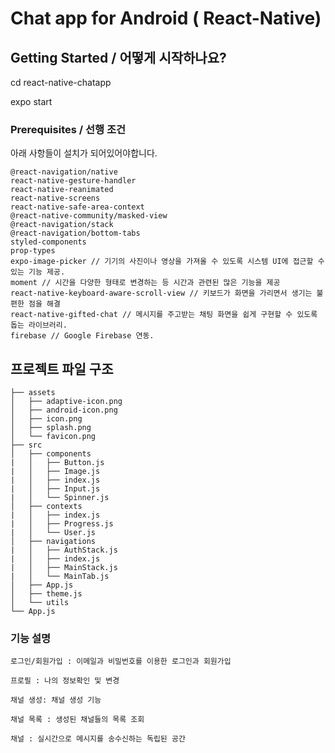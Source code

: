 # Chat app for Android ( React-Native)

## Getting Started / 어떻게 시작하나요?
cd react-native-chatapp

expo start

### Prerequisites / 선행 조건

아래 사항들이 설치가 되어있어야합니다.

```
@react-navigation/native
react-native-gesture-handler
react-native-reanimated
react-native-screens
react-native-safe-area-context
@react-native-community/masked-view
@react-navigation/stack
@react-navigation/bottom-tabs
styled-components
prop-types
expo-image-picker // 기기의 사진이나 영상을 가져올 수 있도록 시스템 UI에 접근할 수 있는 기능 제공.
moment // 시간을 다양한 형태로 변경하는 등 시간과 관련된 많은 기능을 제공
react-native-keyboard-aware-scroll-view // 키보드가 화면을 가리면서 생기는 불편한 점을 해결
react-native-gifted-chat // 메시지를 주고받는 채팅 화면을 쉽게 구현할 수 있도록 돕는 라이브러리.
firebase // Google Firebase 연동.
```

## 프로젝트 파일 구조

```react-native-simple-chat
├── assets
│   ├── adaptive-icon.png
│   ├── android-icon.png
│   ├── icon.png
│   ├── splash.png
│   └── favicon.png
├── src
│   ├── components
|   │   ├── Button.js
|   │   ├── Image.js
|   │   ├── index.js
|   │   ├── Input.js
|   │   └── Spinner.js
│   ├── contexts
|   │   ├── index.js
|   │   ├── Progress.js
|   │   └── User.js
│   ├── navigations
|   │   ├── AuthStack.js
|   │   ├── index.js
|   │   ├── MainStack.js
|   │   └── MainTab.js
│   ├── App.js
│   ├── theme.js
│   └── utils
└── App.js
``` 
### 기능 설명

```
로그인/회원가입 : 이메일과 비밀번호를 이용한 로그인과 회원가입

프로필 : 나의 정보확인 및 변경

채널 생성: 채널 생성 기능

채널 목록 : 생성된 채널들의 목록 조회

채널 : 실시간으로 메시지를 송수신하는 독립된 공간
```
